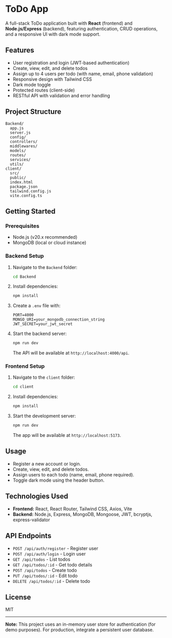 # ToDo App

A full-stack ToDo application built with **React** (frontend) and **Node.js/Express** (backend), featuring authentication, CRUD operations, and a responsive UI with dark mode support.

## Features

- User registration and login (JWT-based authentication)
- Create, view, edit, and delete todos
- Assign up to 4 users per todo (with name, email, phone validation)
- Responsive design with Tailwind CSS
- Dark mode toggle
- Protected routes (client-side)
- RESTful API with validation and error handling

## Project Structure

```
Backend/
  app.js
  server.js
  config/
  controllers/
  middlewares/
  models/
  routes/
  services/
  utils/
client/
  src/
  public/
  index.html
  package.json
  tailwind.config.js
  vite.config.ts
```

## Getting Started

### Prerequisites

- Node.js (v20.x recommended)
- MongoDB (local or cloud instance)

### Backend Setup

1. Navigate to the `Backend` folder:
   ```sh
   cd Backend
   ```
2. Install dependencies:
   ```sh
   npm install
   ```
3. Create a `.env` file with:
   ```
   PORT=4000
   MONGO_URI=your_mongodb_connection_string
   JWT_SECRET=your_jwt_secret
   ```
4. Start the backend server:
   ```sh
   npm run dev
   ```
   The API will be available at `http://localhost:4000/api`.

### Frontend Setup

1. Navigate to the `client` folder:
   ```sh
   cd client
   ```
2. Install dependencies:
   ```sh
   npm install
   ```
3. Start the development server:
   ```sh
   npm run dev
   ```
   The app will be available at `http://localhost:5173`.

## Usage

- Register a new account or login.
- Create, view, edit, and delete todos.
- Assign users to each todo (name, email, phone required).
- Toggle dark mode using the header button.

## Technologies Used

- **Frontend:** React, React Router, Tailwind CSS, Axios, Vite
- **Backend:** Node.js, Express, MongoDB, Mongoose, JWT, bcryptjs, express-validator

## API Endpoints

- `POST /api/auth/register` - Register user
- `POST /api/auth/login` - Login user
- `GET /api/todos` - List todos
- `GET /api/todos/:id` - Get todo details
- `POST /api/todos` - Create todo
- `PUT /api/todos/:id` - Edit todo
- `DELETE /api/todos/:id` - Delete todo

## License

MIT

---

**Note:** This project uses an in-memory user store for authentication (for demo purposes). For production, integrate a persistent user database.
